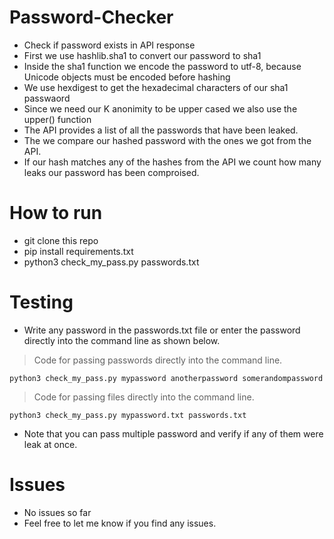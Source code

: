 # Password-Checker
- Check if password exists in API response
- First we use hashlib.sha1 to convert our password to sha1
- Inside the sha1 function we encode the password to utf-8, because Unicode objects must be encoded before hashing
- We use hexdigest to get the hexadecimal characters of our sha1 passwaord
- Since we need our K anonimity to be upper cased we also use the upper() function
- The API provides a list of all the passwords that have been leaked.
- The we compare our hashed password with the ones we got from the API.
- If our hash matches any of the hashes from the API we count how many leaks our password has been comproised.

# How to run
- git clone this repo
- pip install requirements.txt
- python3 check_my_pass.py passwords.txt

# Testing
- Write any password in the passwords.txt file or enter the password directly into the command line as shown below.

> Code for passing passwords directly into the command line.

```
python3 check_my_pass.py mypassword anotherpassword somerandompassword
```

> Code for passing files directly into the command line.

```
python3 check_my_pass.py mypassword.txt passwords.txt
```

- Note that you can pass multiple password and verify if any of them were leak at once.

# Issues
- No issues so far
- Feel free to let me know if you find any issues.
